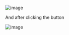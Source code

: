 ![image](https://user-images.githubusercontent.com/69623465/116875420-921ae100-ac23-11eb-8b50-ce43c24ea245.png)

And after clicking the button

![image](https://user-images.githubusercontent.com/69623465/116875482-ae1e8280-ac23-11eb-9fdb-f1147bd7ff62.png)
